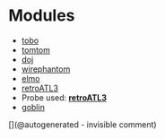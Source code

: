 
# Modules

* [tobo](/retired/tobo/)
* [tomtom](/retired/tomtom/)
* [doj](/doj/)
* [wirephantom](/wirephantom/)
* [elmo](/elmo/)
* [retroATL3](/retroATL3/)
* Probe used: __[retroATL3](/include/probes/auto/retroATL3.md)__
* [goblin](/goblin/)


[](@autogenerated - invisible comment)